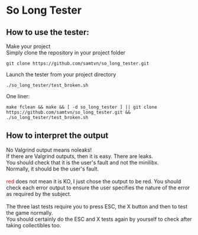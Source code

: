 # So Long Tester
## How to use the tester:
Make your project<br>
Simply clone the repository in your project folder<br>
```
git clone https://github.com/samtvn/so_long_tester.git
```
Launch the tester from your project directory<br>
```
./so_long_tester/test_broken.sh
```
One liner:<br>
```
make fclean && make && [ -d so_long_tester ] || git clone https://github.com/samtvn/so_long_tester.git && ./so_long_tester/test_broken.sh
```
## How to interpret the output
No Valgrind output means noleaks!<br>
If there are Valgrind outputs, then it is easy. There are leaks.<br>
You should check that it is the user's fault and not the minilibx.<br>
Normally, it should be the user's fault.<br>
<br>
<span style="color:red">red</span> does not mean it is KO, I just chose the output to be red. You should check each error output to ensure the user specifies the nature of the error as required by the subject.<br>
<br>
The three last tests require you to press ESC, the X button and then to test the game normally.<br>
You should certainly do the ESC and X tests again by yourself to check after taking collectibles too.